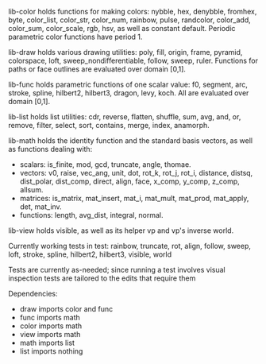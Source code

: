 
lib-color holds functions for making colors: nybble, hex, denybble, fromhex, byte, color_list, color_str, color_num, rainbow, pulse, randcolor, color_add, color_sum, color_scale, rgb, hsv, as well as constant default. Periodic parametric color functions have period 1.

lib-draw holds various drawing utilities: poly, fill, origin, frame, pyramid, colorspace, loft, sweep_nondifferentiable, follow, sweep, ruler. Functions for paths or face outlines are evaluated over domain [0,1].

lib-func holds parametric functions of one scalar value: f0, segment, arc, stroke, spline, hilbert2, hilbert3, dragon, levy, koch. All are evaluated over domain [0,1].

lib-list holds list utilities: cdr, reverse, flatten, shuffle, sum, avg, and, or, remove, filter, select, sort, contains, merge, index, anamorph.

lib-math holds the identity function and the standard basis vectors, as well as functions dealing with:
* scalars: is_finite, mod, gcd, truncate, angle, thomae.
* vectors: v0, raise, vec\_ang, unit, dot, rot\_k, rot\_j, rot_i, distance, distsq, dist\_polar, dist\_comp, direct, align, face, x\_comp, y\_comp, z\_comp, allsum.
* matrices: is_matrix, mat\_insert, mat_i, mat\_mult, mat\_prod, mat\_apply, det, mat\_inv.
* functions: length, avg_dist, integral, normal.

lib-view holds visible, as well as its helper vp and vp's inverse world.

Currently working tests in test: rainbow, truncate, rot, align, follow, sweep, loft, stroke, spline, hilbert2, hilbert3, visible, world

Tests are currently as-needed; since running a test involves visual inspection tests are tailored to the edits that require them

Dependencies:
<!---
     [d]
     /  \
    [c][f][v]
      \ | /
      [ m ]
        |
       [l]
-->
* draw imports color and func
* func imports math
* color imports math
* view imports math
* math imports list
* list imports nothing
